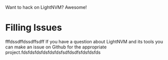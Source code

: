 Want to hack on LightNVM? Awesome!

# Filling Issues #
fffdssdffdssdffsdff
If you have a question about LightNVM and its tools you can make an issue on Github for the appropriate project.fdsfdsfdsfdsfdsfdsfsdfdsdfsfdsfdsfds
